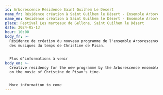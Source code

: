 ```yaml
---
id: Arborescence Résidence Saint Guilhem Le Désert
name_fr: Résidence création à Saint Guilhem le Désert - Ensemble Arborescence
name_en: Résidence création à Saint Guilhem le Désert - Ensemble Arborescence
place: Festival Les marteaux de Gellone, Saint Guilhem le Désert
date: 2024-05-13
hour: 10:00
body_fr: >-
  Résidence de création du nouveau programme de l'ensemble Arborescence autour
  des musiques du temps de Christine de Pisan. 


  Plus d'informations à venir
body_en: >-
  Creative residency for the new programme by the Arborescence ensemble, based
  on the music of Christine de Pisan's time. 


  More information to come
---
```

